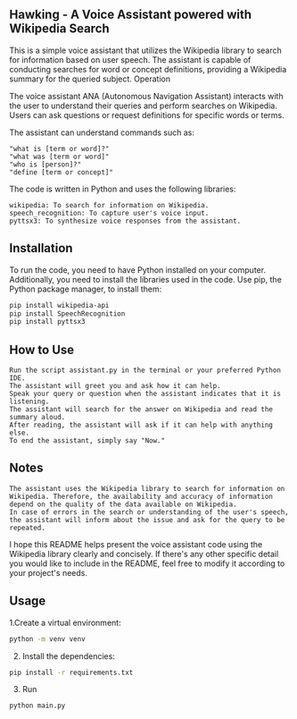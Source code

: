 ## Hawking - A Voice Assistant powered with Wikipedia Search

This is a simple voice assistant that utilizes the Wikipedia library to search for information based on user speech. The assistant is capable of conducting searches for word or concept definitions, providing a Wikipedia summary for the queried subject.
Operation

The voice assistant ANA (Autonomous Navigation Assistant) interacts with the user to understand their queries and perform searches on Wikipedia. Users can ask questions or request definitions for specific words or terms.

The assistant can understand commands such as:

    "what is [term or word]?"
    "what was [term or word]"
    "who is [person]?"
    "define [term or concept]"

The code is written in Python and uses the following libraries:

    wikipedia: To search for information on Wikipedia.
    speech_recognition: To capture user's voice input.
    pyttsx3: To synthesize voice responses from the assistant.

## Installation

To run the code, you need to have Python installed on your computer. Additionally, you need to install the libraries used in the code. Use pip, the Python package manager, to install them:

```bash
pip install wikipedia-api
pip install SpeechRecognition
pip install pyttsx3
```

## How to Use

    Run the script assistant.py in the terminal or your preferred Python IDE.
    The assistant will greet you and ask how it can help.
    Speak your query or question when the assistant indicates that it is listening.
    The assistant will search for the answer on Wikipedia and read the summary aloud.
    After reading, the assistant will ask if it can help with anything else.
    To end the assistant, simply say "Now."

## Notes

    The assistant uses the Wikipedia library to search for information on Wikipedia. Therefore, the availability and accuracy of information depend on the quality of the data available on Wikipedia.
    In case of errors in the search or understanding of the user's speech, the assistant will inform about the issue and ask for the query to be repeated.

I hope this README helps present the voice assistant code using the Wikipedia library clearly and concisely. If there's any other specific detail you would like to include in the README, feel free to modify it according to your project's needs.

## Usage

1.Create a virtual environment:

```bash
python -m venv venv
```

2. Install the dependencies:

 ```bash
pip install -r requirements.txt
 ```

3. Run

```bash
python main.py
```
